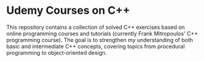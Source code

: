# Udemy Courses on C++
This repository contains a collection of solved C++ exercises based on online programming courses and tutorials (currently Frank Mitropoulos' C++ programming course). The goal is to strengthen my understanding of both basic and intermediate C++ concepts, covering topics from procedural programming to object-oriented design.
